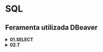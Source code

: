 # SQL 
## Feramenta utilizada DBeaver

<!-- 
<h2 align="center">🚧 Projeto README Em construção ... 🚧</h2> 
<h3> Readme com os principais comandos de SQL-(Linguagem de Consulta Estruturada) <h3> <br>

<details><summary><b>01.Criar um novo  Banco  </b></summary> <br> </details>
<details><summary><b>02.Criar uma nova Tabela  </b></summary> <br> </details>
<details><summary><b>03.Fazer um backup completo </b></summary> <br> </details>
<details><summary><b>04.Fazer um backup diferencial </b></summary> <br> </details>
<details><summary><b>05.Comando use </b></summary> <br> </details>
<details><summary><b>06.Drop e truncate </b></summary> <br> </details>
<details><summary><b>07.Listar as características de uma tabela (EXEC) </b></summary> <br> </details>
<details><summary><b>08.Alterar as caracteristicas de uma tabela (Alter Table) </b></summary> <br> </details>
<details><summary><b>09.Remover uma coluna da tabela </
-->
<details>
  <summary><b>01.SELECT</b></summary>
  <br>
  
  ![image](https://github.com/sarahdfweb/SQLSERVER/assets/87348787/f271cd6c-aa1a-488b-b9ab-9f9d8d99d807)

</details>

<details>
  <summary><b>02.T</b></summary>
  <br>
  
 
</details>


